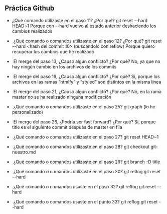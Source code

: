 ## Práctica Github

-  ¿Qué comando utilizaste en el paso 11? ¿Por qué? 
git reset --hard HEAD~1 
Porque con --hard vuelvo al estado anterior deshaciendo los cambios realizados

-  ¿Qué comando o comandos utilizaste en el paso 12? ¿Por qué? 
git reset --hard <hash del commit 10> (buscándolo con reflow)
Porque quiero recuperar los cambios que he realizado

-  El merge del paso 13, ¿Causó algún conflicto? ¿Por qué?
No, ya que no hay ningún cambio en los archivos de los commits

-  El merge del paso 19, ¿Causó algún conflicto? ¿Por qué? 
Si, porque los archivos en las ramas “htmlfy” y “styled” son distintos en la misma línea

-  El merge del paso 21, ¿Causó algún conflicto? ¿Por qué?
No, en la rama master no se ha realizado ninguna modificación

-  ¿Qué comando o comandos utilizaste en el paso 25?
git graph (lo he personalizado)

-  El merge del paso 26, ¿Podría ser fast forward? ¿Por qué?
Si, porque title es el siguiente commit después de master en fila

-  ¿Qué comando o comandos utilizaste en el paso 27?
git reset HEAD~1

-  ¿Qué comando o comandos utilizaste en el paso 28?
git checkout git-nuestro.md

-  ¿Qué comando o comandos utilizaste en el paso 29?
git branch -D title

-  ¿Qué comando o comandos utilizaste en el paso 30?
git reflog
git reset --hard <Hash del commit>

-  ¿Qué comando o comandos usaste en el paso 32? 
git reflog
git reset --hard <Hash del commit>

-  ¿Qué comando o comandos usaste en el punto 33? 
git reflog
git reset --hard <Hash del commit>
